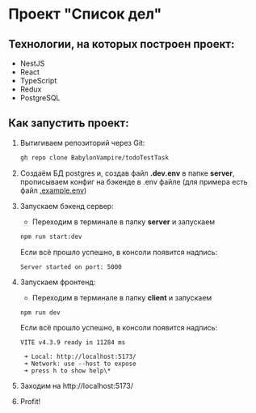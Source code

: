 # Проект "Список дел"

## Технологии, на которых построен проект:

- NestJS
- React
- TypeScript
- Redux
- PostgreSQL

## Как запустить проект:

1. Вытигиваем репозиторий через Git:

   ```bash
   gh repo clone BabylonVampire/todoTestTask
   ```

2. Создаём БД postgres и, создав файл **.dev.env** в папке **server**, прописываем конфиг на бэкенде в .env файле (для примера есть файл [.example.env](./server/.example.env))
3. Запускаем бэкенд сервер:
   - Переходим в терминале в папку **server** и запускаем
   ```bash
   npm run start:dev
   ```
   Если всё прошло успешно, в консоли появится надпись:
   ```
   Server started on port: 5000
   ```
4. Запускаем фронтенд:

   - Переходим в терминале в папку **client** и запускаем

   ```bash
   npm run dev
   ```

   Если всё прошло успешно, в консоли появится надпись:

   ```
   VITE v4.3.9 ready in 11284 ms

   	➜ Local: http://localhost:5173/
   	➜ Network: use --host to expose
   	➜ press h to show help\*

   ```

5. Заходим на http://localhost:5173/
6. Profit!
